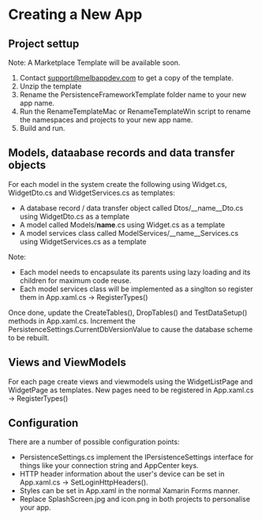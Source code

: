 # Creating a New App

## Project settup 
Note: A Marketplace Template will be available soon.

1. Contact [support@melbappdev.com](mailto:support@melbappdev.com) to get a copy of the template.
2. Unzip the template
3. Rename the PersistenceFrameworkTemplate folder name to your new app name.
4. Run the RenameTemplateMac or RenameTemplateWin script to rename the namespaces and projects to your new app name.
5. Build and run.

## Models, dataabase records and data transfer objects
For each model in the system create the following using Widget.cs, WidgetDto.cs and WidgetServices.cs as templates:
* A database record / data transfer object called Dtos/__name__Dto.cs using WidgetDto.cs as a template
* A model called Models/__name__.cs using Widget.cs as a template
* A model services class called ModelServices/__name__Services.cs using WidgetServices.cs as a template

Note:
* Each model needs to encapsulate its parents using lazy loading and its children for maximum code reuse.
* Each model services class will be implemented as a singlton so register them in App.xaml.cs  ->  RegisterTypes()

Once done, update the CreateTables(), DropTables() and TestDataSetup() methods in App.xaml.cs.
Increment the PersistenceSettings.CurrentDbVersionValue to cause the database scheme to be rebuilt.

## Views and ViewModels
For each page create views and viewmodels using the WidgetListPage and WidgetPage as templates.
New pages need to be registered in App.xaml.cs  ->  RegisterTypes()

## Configuration
There are a number of possible configuration points:
* PersistenceSettings.cs implement the IPersistenceSettings interface for things like your connection string and AppCenter keys.
* HTTP header information about the user's device can be set in App.xaml.cs  ->  SetLoginHttpHeaders().
* Styles can be set in App.xaml in the normal Xamarin Forms manner.
* Replace SplashScreen.jpg and icon.png in both projects to personalise your app.
